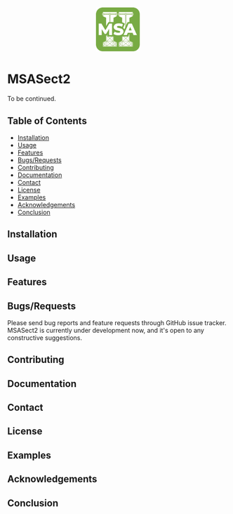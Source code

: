 <h1 align="center">  <img alt="MSASect2 Logo" width="100px" src="Msa_Sect2_170.png"> </h1>
<div align="center">
</div>

# MSASect2

To be continued. 


## Table of Contents
- [Installation](#Installation)
- [Usage](#Usage)
- [Features](#Features)
- [Bugs/Requests](#Bugs/Requests)
- [Contributing](#Contributing)
- [Documentation](#Documentation)
- [Contact](#Contact)
- [License](#License)
- [Examples](#Examples)
- [Acknowledgements](#Acknowledgements)
- [Conclusion](#Conclusion)

## Installation
<!-- Installation instructions go here -->


## Usage


## Features



## Bugs/Requests

Please send bug reports and feature requests through GitHub issue tracker. MSASect2 is currently under development now, and it's open to any constructive suggestions.

## Contributing



## Documentation


## Contact


## License


## Examples



## Acknowledgements


## Conclusion
